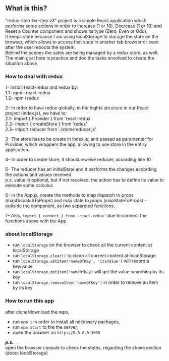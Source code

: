 ## What is this?
"redux-step-by-step v3" project is a simple React application which performs some actions in order to Increase (1 or 10), Decrease (1 or 10) and Reset a Counter component and shows its type (Zero, Even or Odd).  
It keeps state because I am using localStorage to storage the state on the browser, which allows to access that state in another tab browser or even after the user reboots the system.  
Behind the scenes the sates are being managed by a redux store, as well.  
The main goal here is practice and doc the tasks envolved to create the situation above.   


### How to deal with redux
1- Install react-redux and redux by:  
  1.1- npm i react-redux  
  1.2- npm i redux  

2- In order to have redux globally, in the hights structure in our React project (index.js), we have to:  
  2.1- import { Provider } from 'react-redux'  
  2.2- import { createStore } from 'redux'  
  2.3- import reducer from './store/reducer.js'  

3- The store has to be create in index.js, and passed as paramenter for Provider, which wrappers the app, allowing to use store in the entiry application.  

4- In order to create store, it should receive reducer, according line 10  

5- The reducer has an initialState and it performs the changes according the actions and values received.  
p.s. value in optional, but if not received, the action has to define its value to execute some calculus  

6- In the App.js, create the methods to map dispatch to props (mapDispatchToProps) and map state to props (mapStateToProps) - outiside the component, as two separeted functions.  

7- Also, `import { connect } from 'react-redux'` due to connect the functions above with the App.  


### about localStorage
- run `localStorage` on the browser to check all the current content at localStorage  
- run `localStorage.clear()` to clean all current content at localStorage  
- run `localStorage.setItem('nameOfKey', 'itsValue')` will record a key/value
- run `localStorage.getItem('nameOfKey)` will get the value searching by its key
- run `localStorage.removeItem('nameOfKey')` in order to remove an item by its key

### How to run this app
after clone/download the repo,  
- run `npm i` in order to install all necessary pachages,  
- run `npm start` to fire the server,  
- open the browser on `http://0.0.0.0:3000`  
  
***p.s.***  
open the browser console to check the states, regarding the above section (about localStorage)